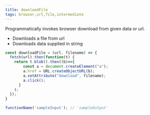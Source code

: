 ```yaml
---
title: downloadFile
tags: browser,url,file,intermediate
---
```


Programmatically invokes browser download from given data or url.

- Downloads a file from url 
- Downloads data supplied in string

```js
const downloadFile = (url, filename) => {
  fetch(url).then(function(t) {
    return t.blob().then((b)=>{
        const a = document.createElement("a");
        a.href = URL.createObjectURL(b);
        a.setAttribute("download", filename);
        a.click();
      }
    );
  });
}
```

```js
functionName('sampleInput'); // 'sampleOutput'
```

